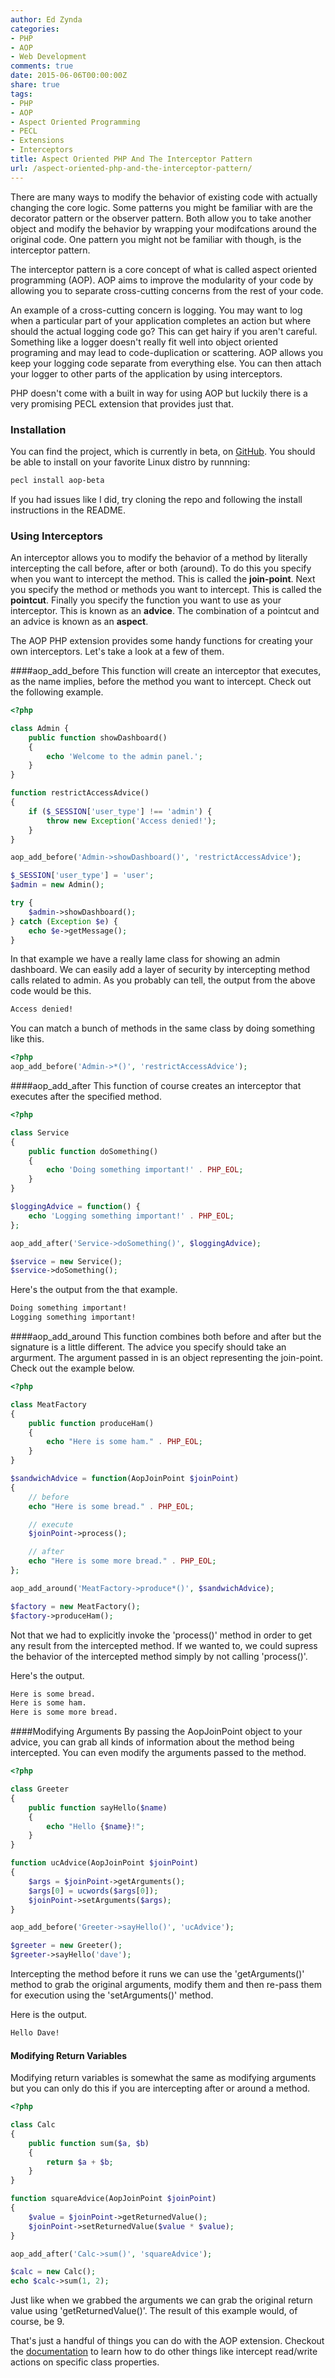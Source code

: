 ```yaml
---
author: Ed Zynda
categories:
- PHP
- AOP
- Web Development
comments: true
date: 2015-06-06T00:00:00Z
share: true
tags:
- PHP
- AOP
- Aspect Oriented Programming
- PECL
- Extensions
- Interceptors
title: Aspect Oriented PHP And The Interceptor Pattern
url: /aspect-oriented-php-and-the-interceptor-pattern/
---
```


There are many ways to modify the behavior of existing code with actually changing the core logic. Some patterns you might be familiar with are the decorator pattern or the observer pattern. Both allow you to take another object and modify the behavior by wrapping your modifcations around the original code. One pattern you might not be familiar with though, is the interceptor pattern.

The interceptor pattern is a core concept of what is called aspect oriented programming (AOP). AOP aims to improve the modularity of your code by allowing you to separate cross-cutting concerns from the rest of your code.

An example of a cross-cutting concern is logging. You may want to log when a particular part of your application completes an action but where should the actual logging code go? This can get hairy if you aren't careful. Something like a logger doesn't really fit well into object oriented programing and may lead to code-duplication or scattering. AOP allows you keep your logging code separate from everything else. You can then attach your logger to other parts of the application by using interceptors.

PHP doesn't come with a built in way for using AOP but luckily there is a very promising PECL extension that provides just that.

### Installation
You can find the project, which is currently in beta, on [GitHub](https://github.com/AOP-PHP/AOP). You should be able to install on your favorite Linux distro by runnning:

```sh
pecl install aop-beta
```
If you had issues like I did, try cloning the repo and following the install instructions in the README.

### Using Interceptors

An interceptor allows you to modify the behavior of a method by literally intercepting the call before, after or both (around). To do this you specify when you want to intercept the method. This is called the **join-point**. Next you specify the method or methods you want to intercept. This is called the **pointcut**. Finally you specify the function you want to use as your interceptor. This is known as an **advice**. The combination of a pointcut and an advice is known as an **aspect**.

The AOP PHP extension provides some handy functions for creating your own interceptors. Let's take a look at a few of them.

####aop\_add\_before
This function will create an interceptor that executes, as the name implies, before the method you want to intercept. Check out the following example.

```php
<?php

class Admin {
    public function showDashboard()
    {
        echo 'Welcome to the admin panel.';
    }
}

function restrictAccessAdvice()
{
    if ($_SESSION['user_type'] !== 'admin') {
        throw new Exception('Access denied!');
    }
}

aop_add_before('Admin->showDashboard()', 'restrictAccessAdvice');

$_SESSION['user_type'] = 'user';
$admin = new Admin();

try {
    $admin->showDashboard();
} catch (Exception $e) {
    echo $e->getMessage();
}
```
In that example we have a really lame class for showing an admin dashboard. We can easily add a layer of security by intercepting method calls related to admin. As you probably can tell, the output from the above code would be this.

```sh
Access denied!
```

You can match a bunch of methods in the same class by doing something like this.

```php
<?php
aop_add_before('Admin->*()', 'restrictAccessAdvice');
```

####aop\_add\_after
This function of course creates an interceptor that executes after the specified method.

```php
<?php

class Service
{
    public function doSomething()
    {
        echo 'Doing something important!' . PHP_EOL;
    }
}

$loggingAdvice = function() {
    echo 'Logging something important!' . PHP_EOL;
};

aop_add_after('Service->doSomething()', $loggingAdvice);

$service = new Service();
$service->doSomething();
```

Here's the output from the that example.

```sh
Doing something important!
Logging something important!
```

####aop\_add\_around
This function combines both before and after but the signature is a little different. The advice you specify should take an argurment. The argument passed in is an object representing the join-point. Check out the example below.

```php
<?php

class MeatFactory
{
    public function produceHam()
    {
        echo "Here is some ham." . PHP_EOL;
    }
}

$sandwichAdvice = function(AopJoinPoint $joinPoint)
{
    // before
    echo "Here is some bread." . PHP_EOL;

    // execute
    $joinPoint->process();

    // after
    echo "Here is some more bread." . PHP_EOL;
};

aop_add_around('MeatFactory->produce*()', $sandwichAdvice);

$factory = new MeatFactory();
$factory->produceHam();
```
Not that we had to explicitly invoke the 'process()' method in order to get any result from the intercepted method. If we wanted to, we could supress the behavior of the intercepted method simply by not calling 'process()'.

Here's the output.

```sh
Here is some bread.
Here is some ham.
Here is some more bread.
```

####Modifying Arguments
By passing the AopJoinPoint object to your advice, you can grab all kinds of information about the method being intercepted. You can even modify the arguments passed to the method.

```php
<?php

class Greeter
{
    public function sayHello($name)
    {
        echo "Hello {$name}!";
    }
}

function ucAdvice(AopJoinPoint $joinPoint)
{
    $args = $joinPoint->getArguments();
    $args[0] = ucwords($args[0]);
    $joinPoint->setArguments($args);
}

aop_add_before('Greeter->sayHello()', 'ucAdvice');

$greeter = new Greeter();
$greeter->sayHello('dave');
```
Intercepting the method before it runs we can use the 'getArguments()' method to grab the original arguments, modify them and then re-pass them for execution using the 'setArguments()' method.

Here is the output.

```sh
Hello Dave!
```

#### Modifying Return Variables
Modifying return variables is somewhat the same as modifying arguments but you can only do this if you are intercepting after or around a method.

```php
<?php

class Calc
{
    public function sum($a, $b)
    {
        return $a + $b;
    }
}

function squareAdvice(AopJoinPoint $joinPoint)
{
    $value = $joinPoint->getReturnedValue();
    $joinPoint->setReturnedValue($value * $value);
}

aop_add_after('Calc->sum()', 'squareAdvice');

$calc = new Calc();
echo $calc->sum(1, 2);
```
Just like when we grabbed the arguments we can grab the original return value using 'getReturnedValue()'. The result of this example would, of course, be 9.

That's just a handful of things you can do with the AOP extension. Checkout the [documentation](http://www.croes.org/gerald/projects/aop/documentation_aop_extension_php.pdf) to learn how to do other things like intercept read/write actions on specific class properties.
